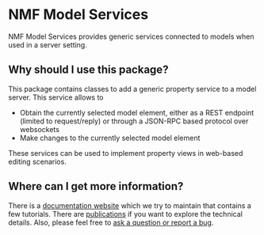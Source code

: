 # NMF Model Services

NMF Model Services provides generic services connected to models when used in a server setting.

## Why should I use this package?

This package contains classes to add a generic property service to a model server. This service allows to

- Obtain the currently selected model element, either as a REST endpoint (limited to request/reply) or through a JSON-RPC based protocol over websockets
- Make changes to the currently selected model element

These services can be used to implement property views in web-based editing scenarios.

## Where can I get more information?

There is a [documentation website](https://nmfcode.github.io/) which we try to maintain that contains a few tutorials.
There are [publications](https://nmfcode.github.io/publications/index.html) if you want to explore the technical details.
Also, please feel free to [ask a question or report a bug](https://github.com/NMFCode/NMF/issues).
